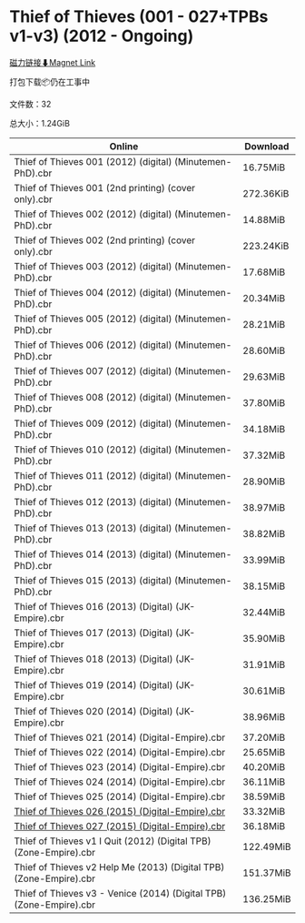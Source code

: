 # Thief of Thieves (001 - 027+TPBs v1-v3) (2012 - Ongoing)

[磁力链接⬇Magnet Link](magnet:?xt=urn:btih:3d44c689befb78325f5a45015bbd0fda6dba02ed&dn=Thief%20of%20Thieves%20%28001%20-%20027%2BTPBs%20v1-v3%29%20%282012%20-%20Ongoing%29)

打包下载📦仍在工事中

文件数：32

总大小：1.24GiB

Online | Download
--- | ---
Thief of Thieves 001 (2012) (digital) (Minutemen-PhD).cbr | 16.75MiB
Thief of Thieves 001 (2nd printing) (cover only).cbr | 272.36KiB
Thief of Thieves 002 (2012) (digital) (Minutemen-PhD).cbr | 14.88MiB
Thief of Thieves 002 (2nd printing) (cover only).cbr | 223.24KiB
Thief of Thieves 003 (2012) (digital) (Minutemen-PhD).cbr | 17.68MiB
Thief of Thieves 004 (2012) (digital) (Minutemen-PhD).cbr | 20.34MiB
Thief of Thieves 005 (2012) (digital) (Minutemen-PhD).cbr | 28.21MiB
Thief of Thieves 006 (2012) (digital) (Minutemen-PhD).cbr | 28.60MiB
Thief of Thieves 007 (2012) (digital) (Minutemen-PhD).cbr | 29.63MiB
Thief of Thieves 008 (2012) (digital) (Minutemen-PhD).cbr | 37.80MiB
Thief of Thieves 009 (2012) (digital) (Minutemen-PhD).cbr | 34.18MiB
Thief of Thieves 010 (2012) (digital) (Minutemen-PhD).cbr | 37.32MiB
Thief of Thieves 011 (2012) (digital) (Minutemen-PhD).cbr | 28.90MiB
Thief of Thieves 012 (2013) (digital) (Minutemen-PhD).cbr | 38.97MiB
Thief of Thieves 013 (2013) (digital) (Minutemen-PhD).cbr | 38.82MiB
Thief of Thieves 014 (2013) (digital) (Minutemen-PhD).cbr | 33.99MiB
Thief of Thieves 015 (2013) (digital) (Minutemen-PhD).cbr | 38.15MiB
Thief of Thieves 016 (2013) (Digital) (JK-Empire).cbr | 32.44MiB
Thief of Thieves 017 (2013) (Digital) (JK-Empire).cbr | 35.90MiB
Thief of Thieves 018 (2013) (Digital) (JK-Empire).cbr | 31.91MiB
Thief of Thieves 019 (2014) (Digital) (JK-Empire).cbr | 30.61MiB
Thief of Thieves 020 (2014) (Digital) (JK-Empire).cbr | 38.96MiB
Thief of Thieves 021 (2014) (Digital-Empire).cbr | 37.20MiB
Thief of Thieves 022 (2014) (Digital-Empire).cbr | 25.65MiB
Thief of Thieves 023 (2014) (Digital-Empire).cbr | 40.20MiB
Thief of Thieves 024 (2014) (Digital-Empire).cbr | 36.11MiB
Thief of Thieves 025 (2014) (Digital-Empire).cbr | 38.59MiB
[Thief of Thieves 026 (2015) (Digital-Empire).cbr](https://github.com/alicewish/markdown/blob/master/comic/Thief-of-Thieves-026-2015-Digital-Empire-cbr.md) | 33.32MiB
[Thief of Thieves 027 (2015) (Digital-Empire).cbr](https://github.com/alicewish/markdown/blob/master/comic/Thief-of-Thieves-027-2015-Digital-Empire-cbr.md) | 36.18MiB
Thief of Thieves v1 I Quit (2012) (Digital TPB) (Zone-Empire).cbr | 122.49MiB
Thief of Thieves v2 Help Me (2013) (Digital TPB) (Zone-Empire).cbr | 151.37MiB
Thief of Thieves v3 - Venice (2014) (Digital TPB) (Zone-Empire).cbr | 136.25MiB